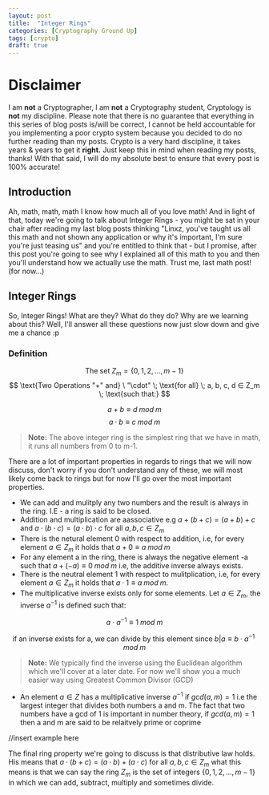 ```yaml
---
layout: post
title:  "Integer Rings"
categories: [Cryptography Ground Up]
tags: [crypto]
draft: true
---
```


# Disclaimer

I am **not** a Cryptographer, I am **not** a Cryptography student, Cryptology is **not** my discipline. Please note that there is no guarantee that everything in this series of blog posts is/will be correct, I cannot be held accountable for you implementing a poor crypto system because you decided to do no further reading than my posts. Crypto is a very hard discipline, it takes years & years to get it **right.** Just keep this in mind when reading my posts, thanks! With that said, I will do my absolute best to ensure that every post is 100% accurate!

## Introduction

Ah, math, math, math I know how much all of you love math! And in light of that, today we're going to talk about Integer Rings - you might be sat in your chair after reading my last blog posts thinking "Linxz, you've taught us all this math and not shown any application or why it's important, I'm sure you're just teasing us" and you're entitled to think that - but I promise, after this post you're going to see why I explained all of this math to you and then you'll understand how we actually use the math. Trust me, last math post! (for now...)

## Integer Rings

So, Integer Rings! What are they? What do they do? Why are we learning about this? Well, I'll answer all these questions now just slow down and give me a chance :p

### Definition

$$ \text{The set} \; Z_m = \{0, 1, 2, ..., m-1\} $$
$$ \text{Two Operations "+" and} \ "\cdot" \; \text{for all} \; a, b, c, d ∈ Z_m \; \text{such that:} $$

$$ a + b ≡ d \; mod \; m $$
$$ a \cdot b ≡ c \; mod \; m $$

 > **Note:** The above integer ring is the simplest ring that we have in math, it runs all numbers from 0 to m-1.

There are a lot of important properties in regards to rings that we will now discuss, don't worry if you don't understand any of these, we will most likely come back to rings but for now I'll go over the most important properties.

- We can add and mulitply any two numbers and the result is always in the ring. I.E - a ring is said to be closed.
- Addition and multiplication are aassociative e.g $a + (b + c) = (a + b) + c$ and $a \cdot (b \cdot c) = (a \cdot b) \cdot c$ for all $a, b, c ∈ Z_m$
- There is the netural element 0 with respect to addition, i.e, for every element $a ∈ Z_m$ it holds that $a + 0 ≡ a \; mod \; m$
- For any element a in the ring, there is always the negative element -a such that $a + (-a) ≡ 0 \; mod \; m$ i.e, the additive inverse always exists.
- There is the neutral element 1 with respect to mulitplication, i.e, for every element $a ∈ Z_m$ it holds that $a \cdot 1 ≡ a \; mod \; m$.
- The multiplicative inverse exists only for some elements. Let $a ∈ Z_m$, the inverse $a^{-1}$ is defined such that:

$$ a \cdot a^{-1}  ≡ 1 \; mod \; m $$

$$\text{if an inverse exists for a, we can divide by this element since} \; b|a ≡ b \cdot a^{-1} \; mod \; m $$

> **Note:** We typically find the inverse using the Euclidean algorithm which we'll cover at a later date. For now we'll show you a much easier way using Greatest Common Divisor (GCD)

- An element $a ∈ Z$ has a multiplicative inverse $a^{-1}$ if $gcd(a,m) = 1$ i.e the largest integer that divides both numbers $\text{a}$ and $\text{m}$. The fact that two numbers have a gcd of 1 is important in number theory, if $gcd(a,m) = 1$ then $\text{a}$ and $\text{m}$ are said to be relaitvely prime or coprime

//insert example here

The final ring property we're going to discuss is that distributive law holds. His means that $a \cdot (b+c) = (a \cdot b) + (a \cdot c)$ for all $a, b,c ∈ Z_m$ what this means is that we can say the ring $Z_m$ is the set of integers $\{0, 1, 2, ..., m-1\}$ in which we can add, subtract, multiply and sometimes divide.